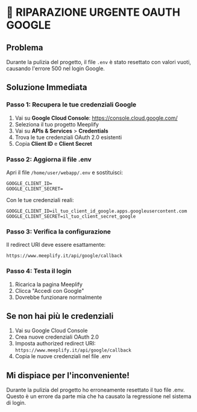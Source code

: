 # 🚨 RIPARAZIONE URGENTE OAUTH GOOGLE

## Problema
Durante la pulizia del progetto, il file `.env` è stato resettato con valori vuoti, causando l'errore 500 nel login Google.

## Soluzione Immediata

### Passo 1: Recupera le tue credenziali Google
1. Vai su **Google Cloud Console**: https://console.cloud.google.com/
2. Seleziona il tuo progetto Meeplify
3. Vai su **APIs & Services** > **Credentials**
4. Trova le tue credenziali OAuth 2.0 esistenti
5. Copia **Client ID** e **Client Secret**

### Passo 2: Aggiorna il file .env
Apri il file `/home/user/webapp/.env` e sostituisci:

```env
GOOGLE_CLIENT_ID=
GOOGLE_CLIENT_SECRET=
```

Con le tue credenziali reali:

```env
GOOGLE_CLIENT_ID=il_tuo_client_id_google.apps.googleusercontent.com
GOOGLE_CLIENT_SECRET=il_tuo_client_secret_google
```

### Passo 3: Verifica la configurazione
Il redirect URI deve essere esattamente:
```
https://www.meeplify.it/api/google/callback
```

### Passo 4: Testa il login
1. Ricarica la pagina Meeplify
2. Clicca "Accedi con Google"
3. Dovrebbe funzionare normalmente

## Se non hai più le credenziali
1. Vai su Google Cloud Console
2. Crea nuove credenziali OAuth 2.0
3. Imposta authorized redirect URI: `https://www.meeplify.it/api/google/callback`
4. Copia le nuove credenziali nel file .env

## Mi dispiace per l'inconveniente!
Durante la pulizia del progetto ho erroneamente resettato il tuo file .env. Questo è un errore da parte mia che ha causato la regressione nel sistema di login.
